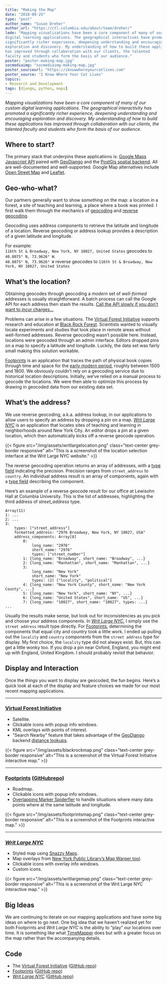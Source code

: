 ```yaml
---
title: "Making the Map"
date: "2018-09-25"
type: "post"
author_name: "Susan Dreher"
author_url: "https://ctl.columbia.edu/about/team/dreher/"
lede: "Mapping visualizations have been a core component of many of our custom
digital learning applications. The geographical interactives have promoted a
significantly richer experience, deepening understanding and encouraging
exploration and discovery. My understanding of how to build these applications
has improved through collaboration with our clients, the talented
faculty and students who form the basis of our audience."
poster: "poster-making-map.jpg"
socmediaimg: "socmediaimg-making-map.jpg"
poster_sourceurl: "https://iknowwhereyourcatlives.com"
poster_source: "I Know Where Your Cat Lives"
topics: 
- Research and Development
tags: [django, python, maps]
---
```


_Mapping visualizations have been a core component of many of our custom
digital learning applications. The geographical interactivity has promoted a
significantly richer experience, deepening understanding and encouraging
exploration and discovery. My understanding of how to build these applications
has improved through collaboration with our clients, the talented
faculty and students who form the basis of our audience._

## Where to start?
The primary stack that underpins these applications is:
[Google Maps Javascript API](https://developers.google.com/maps/documentation/javascript/tutorial)
paired with
[GeoDjango](https://docs.djangoproject.com/en/2.1/ref/contrib/gis/tutorial/)
and the 
[PostGis spatial backend](https://docs.djangoproject.com/en/2.1/ref/contrib/gis/install/postgis/).
All are well-documented and well-supported. Google Map alternatives include
[Open Street Map](https://www.openstreetmap.org/#map=5/38.007/-95.844) and
[Leaflet](https://leafletjs.com/).

## Geo-who-what?
Our partners generally want to show *something* on the map: a location in a
forest, a site of teaching and learning, a place where a book was printed. I
first walk them through the mechanics of
[geocoding](https://en.wikipedia.org/wiki/Geocoding) and
[reverse geocoding](https://en.wikipedia.org/wiki/Reverse_geocoding).

Geocoding uses address components to retrieve the latitude and longitude of a
location. Reverse geocoding or address lookup provides a description of a given
latitude and longitude.

For example:  
`116th St & Broadway, New York, NY 10027, United States` geocodes to `40.8075° N, 73.9626° W`.  
`40.8075° N, 73.9626° W` reverse geocodes to 
`116th St & Broadway, New York, NY 10027, United States`

## What’s the location?
Obtaining geocodes through geocoding a _modern_ set of _well-formed_ addresses
is usually straightforward. A batch process can call the Google API for each
address then stash the results.
[Call the API slowly if you don’t want to incur charges...](https://developers.google.com/maps/documentation/geocoding/usage-and-billing)

Problems can arise in a few situations. The
[Virtual Forest Initiative](https://blackrock.ccnmtl.columbia.edu)
supports research and
education at [Black Rock Forest](https://blackrockforest.org). Scientists
wanted to visually locate experiments and studies that took place in remote
areas without well-formed addresses. Reverse geocoding wasn’t possible here.
Instead, locations were geocoded through an admin interface. Editors dropped
pins on a map to specify a latitude and longitude. Luckily, the data set was
fairly small making this solution workable.

[Footprints](https://footprints.ccnmtl.columbia.edu) is an application that
traces the path of physical book copies through time and space for the
[early modern period](https://en.wikipedia.org/wiki/Early_modern_period),
roughly between 1500 and 1800. We obviously couldn’t rely on a geocoding
service due to historical location descriptions. Initially, we’ve relied on
a manual process to geocode the locations. We were then able to optimize this
process by drawing in geocoded data from our existing data set.

## What’s the address?
We use reverse geocoding, a.k.a. address lookup, in our applications to allow
users to specify an address by dropping a pin on a map.
_[Writ Large NYC](https://writlarge.ccnmtl.columbia.edu)_ is an application that locates
sites of teaching and learning in neighborhoods around New York City. An editor
drops a pin at a given location, which then automatically kicks off a reverse geocode
operation.

{{< figure src="/img/assets/writlargelocation.png"
class="text-center grey-border responsive"
alt="This is a screenshot of the location selection interface at the Writ Large NYC website." >}}

The reverse geocoding operation returns an array of addresses, with a
[type field](https://developers.google.com/maps/documentation/javascript/geocoding#GeocodingAddressTypes)
indicating the precision. Precision ranges from `street_address` to `country`. An
individual address result is an array of components,
again with a [type field](https://developers.google.com/maps/documentation/javascript/geocoding#GeocodingAddressTypes)
describing the component.

Here’s an example of a reverse geocode result for our office at Lewisohn Hall
at Columbia University. This is the list of addresses, highlighting the
third address of *street_address* type.

```
Array(11)
1: ...
2: ...
3:
    types: ["street_address"]
    formatted_address: "2976 Broadway, New York, NY 10027, USA"
    address_components: Array[8]
        0:
            long_name: "2976"
            short_name: "2976"
            types: ["street_number"]
        1: {long_name: "Broadway", short_name: "Broadway", ...}
        2: {long_name: "Manhattan", short_name: "Manhattan", ...}
        3:
            long_name: "New York"
            short_name: "New York"
            types: (2) ["locality", "political"]
        4: {long_name: "New York County", short_name: "New York County", ...}
        5: {long_name: "New York", short_name: "NY", ...}
        6: {long_name: "United States", short_name: "US", ...}
        7: {long_name: "10027", short_name: "10027", types: ...}
...
```

Usually the results make sense, but look out
for inconsistencies as you pick and choose your address components. In
_[Writ Large NYC](https://writlarge.ccnmtl.columbia.edu)_, I simply use the
`street address` result type directly. For [Footprints](https://footprints.ccnmtl.columbia.edu),
determining the components that equal city and country took a little
work. I ended up pulling out the `locality` and `country` components
from the `street address` type for display. My first choice, the
`locality` type did not always exist. But, this can get a little wonky
too. If you drop a pin near Oxford, England, you might end up with England,
United Kingdom. I should probably revisit that behavior.

## Display and Interaction
Once the *things* you want to display are geocoded, the fun begins. Here’s a
quick look at each of the display and feature choices we made for our most
recent mapping applications.

----------------
### [Virtual Forest Initiative](https://blackrock.ccnmtl.columbia.edu)
* Satellite.
* Clickable icons with popup info windows.
* KML overlays with points of interest.
* “Search Nearby” feature that takes advantage of the
[GeoDjango](https://docs.djangoproject.com/en/2.1/ref/contrib/gis/tutorial/)
backend
[distance lookups](https://docs.djangoproject.com/en/2.1/ref/contrib/gis/db-api/#distance-lookups).

{{< figure
src="/img/assets/blackrockmap.png"
class="text-center grey-border responsive"
alt="This is a screenshot of the Virtual Forest Initiative interactive map." >}}

----------------
### [Footprints](https://footprints.ccnmtl.columbia.edu) ([GitHubrepo](https://github.com/ccnmtl/footprints/))
* Roadmap.
* Clickable icons with popup info windows.
* [Overlapping Marker Spiderfier](https://github.com/jawj/OverlappingMarkerSpiderfier) to handle
situations where many data points where at the same latitude and longitude. 

{{< figure src="/img/assets/footprintsmap.png"
class="text-center grey-border responsive"
alt="This is a screenshot of the Footprints interactive map." >}}

----------------
### _[Writ Large NYC](https://writlarge.ccnmtl.columbia.edu)_ 
* Styled map using [Snazzy Maps](https://snazzymaps.com/style/151/ultra-light-with-labels).
* Map overlays from [New York Public Library’s Map Warper tool](http://maps.nypl.org/warper/).
* Clickable icons with overlay info windows.
* Custom icons.

{{< figure
src="/img/assets/writlargemap.png"
class="text-center grey-border responsive"
alt="This is a screenshot of the Writ Large NYC interactive map." >}}

## Big Ideas
We are continuing to iterate on our mapping applications and have some big ideas
on where to go next. One big idea that we haven’t realized yet for both
Footprints and _Writ Large NYC_ is the ability to “play” our locations
over time. It is something like what [TimeMapper](http://timemapper.okfnlabs.org/)
does but with a greater focus on the map rather than the accompanying details.

## Code
* The [Virtual Forest Initiative](https://blackrock.ccnmtl.columbia.edu) ([GitHub repo](https://github.com/ccnmtl/blackrock/))
* [Footprints](https://footprints.ccnmtl.columbia.edu) ([GitHub repo](https://github.com/ccnmtl/footprints/))
* _[Writ Large NYC](https://writlarge.ccnmtl.columbia.edu)_ ([GitHub repo](https://github.com/ccnmtl/writlarge/))

